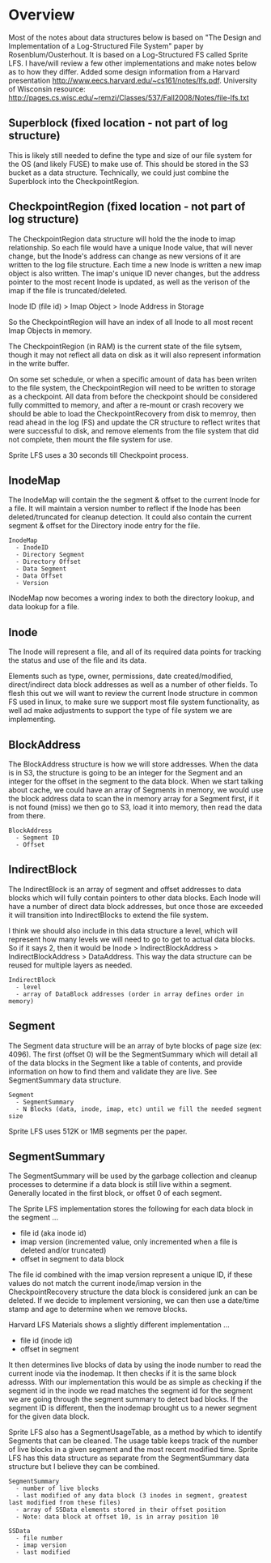 # Overview
Most of the notes about data structures below is based on "The Design and Implementation of a Log-Structured File System" paper by Rosenblum/Ousterhout. It is based on a Log-Structured FS called Sprite LFS. I have/will review a few other implementations and make notes below as to how they differ. Added some design information from a Harvard presentation http://www.eecs.harvard.edu/~cs161/notes/lfs.pdf. University of Wisconsin resource: http://pages.cs.wisc.edu/~remzi/Classes/537/Fall2008/Notes/file-lfs.txt

Superblock (fixed location - not part of log structure)
----------------------
This is likely still needed to define the type and size of our file system for the OS (and likely FUSE) to make use of. This should be stored in the S3 bucket as a data structure. Technically, we could just combine the Superblock into the CheckpointRegion.

CheckpointRegion (fixed location - not part of log structure)
----------------------
The CheckpointRegion data structure will hold the the inode to imap relationship. So each file would have a unique Inode value, that will never change, but the Inode's address can change as new versions of it are written to the log file structure. Each time a new Inode is written a new imap object is also written. The imap's unique ID never changes, but the address pointer to the most recent Inode is updated, as well as the verison of the imap if the file is truncated/deleted.

Inode ID (file id) > Imap Object > Inode Address in Storage

So the CheckpointRegion will have an index of all Inode to all most recent Imap Objects in memory.

The CheckpointRegion (in RAM) is the current state of the file sytsem, though it may not reflect all data on disk as it will also represent information in the write buffer. 

On some set schedule, or when a specific amount of data has been writen to the file system, the CheckpointRegion will need to be written to storage as a checkpoint. All data from before the checkpoint should be considered fully committed to memory, and after a re-mount or crash recovery we should be able to load the CheckpointRecovery from disk to memroy, then read ahead in the log (FS) and update the CR structure to reflect writes that were successful to disk, and remove elements from the file system that did not complete, then mount the file system for use.

Sprite LFS uses a 30 seconds till Checkpoint process.

InodeMap
----------------------
The InodeMap will contain the the segment & offset to the current Inode for a file. It will maintain a version number to reflect if the Inode has been deleted/truncated for cleanup detection. It could also contain the current segment & offset for the Directory inode entry for the file.

```
InodeMap
  - InodeID
  - Directory Segment
  - Directory Offset
  - Data Segment
  - Data Offset
  - Version
```
INodeMap now becomes a woring index to both the directory lookup, and data lookup for a file.

Inode
----------------------
The Inode will represent a file, and all of its required data points for tracking the status and use of the file and its data.

Elements such as type, owner, permissions, date created/modified, direct/indirect data block addresses as well as a number of other fields. To flesh this out we will want to review the current Inode structure in common FS used in linux, to make sure we support most file system functionality, as well ad make adjustments to support the type of file system we are implementing.

BlockAddress
----------------------
The BlockAddress structure is how we will store addresses. When the data is in S3, the structure is going to be an integer for the Segment and an integer for the offset in the segment to the data block. When we start talking about cache, we could have an array of Segments in memory, we would use the block address data to scan the in memory array for a Segment first, if it is not found (miss) we then go to S3, load it into memory, then read the data from there.

```
BlockAddress
  - Segment ID
  - Offset
```

IndirectBlock
----------------------
The IndirectBlock is an array of segment and offset addresses to data blocks which will fully contain pointers to other data blocks. Each Inode will have a number of direct data block addresses, but once those are exceeded it will transition into IndirectBlocks to extend the file system. 

I think we should also include in this data structure a level, which will represent how many levels we will need to go to get to actual data blocks. So if it says 2, then it would be Inode > IndirectBlockAddress > IndirectBlockAddress > DataAddress. This way the data structure can be reused for multiple layers as needed.

```
IndirectBlock
  - level
  - array of DataBlock addresses (order in array defines order in memory)
```

Segment
----------------------
The Segment data structure will be an array of byte blocks of page size (ex: 4096). The first (offset 0) will be the SegmentSummary which will detail all of the data blocks in the Segment like a table of contents, and provide information on how to find them and validate they are live. See SegmentSummary data structure.

```
Segment
  - SegmentSummary
  - N Blocks (data, inode, imap, etc) until we fill the needed segment size
```
Sprite LFS uses 512K or 1MB segments per the paper.

SegmentSummary
----------------------
The SegmentSummary will be used by the garbage collection and cleanup processes to determine if a data block is still live within a segment. Generally located in the first block, or offset 0 of each segment.

The Sprite LFS implementation stores the following for each data block in the segment ...
- file id (aka inode id)
- imap version (incremented value, only incremented when a file is deleted and/or truncated)
- offset in segment to data block

The file id combined with the imap version represent a unique ID, if these values do not match the current inode/imap version in the CheckpointRecovery structure the data block is considered junk an can be deleted. If we decide to implement versioning, we can then use a date/time stamp and age to determine when we remove blocks.

Harvard LFS Materials shows a slightly different implementation ...
 - file id (inode id)
 - offset in segment

It then determines live blocks of data by using the inode number to read the current inode via the inodemap. It then checks if it is the same block adresss. With our implementation this would be as simple as checking if the segment id in the inode we read matches the segment id for the segment we are going through the segment summary to detect bad blocks. If the segment ID is different, then the inodemap brought us to a newer segment for the given data block.

Sprite LFS also has a SegmentUsageTable, as a method by which to identify Segments that can be cleaned. The usage table keeps track of the number of live blocks in a given segment and the most recent modified time. Sprite LFS has this data structure as separate from the SegmentSummary data structure but I believe they can be combined.

```
SegmentSummary
  - number of live blocks
  - last modified of any data block (3 inodes in segment, greatest last modified from these files)
  - array of SSData elements stored in their offset position
  - Note: data block at offset 10, is in array position 10

SSData
  - file number
  - imap version
  - last modified
```
